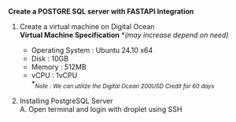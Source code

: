 **Create a POSTGRE SQL server with FASTAPI Integration**

1. Create a virtual machine on Digital Ocean <br>
  **Virtual Machine Specification** **(may increase depend on need)*
    - Operating System : Ubuntu 24.10 x64
    - Disk : 10GB
    - Memory : 512MB
    - vCPU : 1vCPU <br>
**<Sub>Note : We can utilize the Digital Ocean 200USD Credit for 60 days</sub>*

3. Installing PostgreSQL Server <br>
  A. Open terminal and login with droplet using SSH

